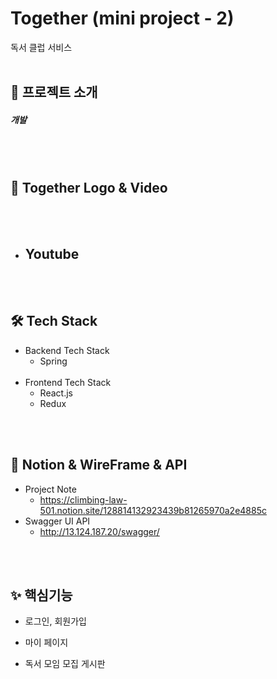 # Together (mini project - 2)
독서 클럽 서비스
<br></br>

## 🎡 프로젝트 소개
##### 개발 
<br></br>

## 🎥 Together Logo & Video 
<p align="center">

<br></br>

- Youtube
  - 
</p>
<br></br>

## 🛠 Tech Stack
- Backend Tech Stack
  - Spring
<br></br>
- Frontend Tech Stack
  - React.js
  - Redux

<br></br>
## 📖 Notion & WireFrame & API
- Project Note
  - https://climbing-law-501.notion.site/128814132923439b81265970a2e4885c
- Swagger UI API
  - http://13.124.187.20/swagger/
 
<br></br>
## ✨ 핵심기능
- 로그인, 회원가입

- 마이 페이지

- 독서 모임 모집 게시판 


 
<br></br>
<br></br>
<br></br>
